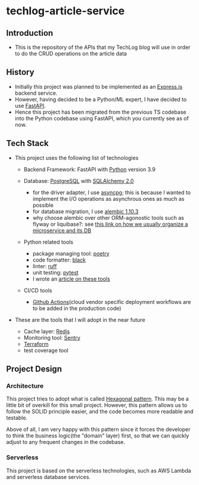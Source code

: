 # techlog-article-service

## Introduction
- This is the repository of the APIs that my TechLog blog will use in order to do the CRUD operations on the article data


## History
- Initially this project was planned to be implemented as an [Express.js](https://expressjs.com/) backend service.
- However, having decided to be a Python/ML expert, I have decided to use [FastAPI](https://fastapi.tiangolo.com/).
- Hence this project has been migrated from the previous TS codebase into the Python codebase using FastAPI, which you currently see as of now.


## Tech Stack
- This project uses the following list of technologies
  - Backend Framework: FastAPI with [Python](https://www.python.org/) version 3.9
  - Database: [PostgreSQL](https://www.postgresql.org/) with [SQLAlchemy 2.0](https://docs.sqlalchemy.org/en/20/)
    - for the driver adapter, I use [asyncpg]((https://docs.sqlalchemy.org/en/20/dialects/postgresql.html#module-sqlalchemy.dialects.postgresql.asyncpg)); this is because I wanted to implement the I/O operations as asynchrous ones as much as possible
    - for database migration, I use [alembic 1.10.3](https://alembic.sqlalchemy.org/en/latest/)
    - why choose alembic over other ORM-agonostic tools such as flyway or liquibase?: see [this link on how we usually organize a microservice and its DB](https://www.prisma.io/dataguide/managing-databases/microservices-vs-monoliths#how-do-microservices-affect-database-architecture)

  - Python related tools
    - package managing tool: [poetry](https://python-poetry.org/)
    - code formatter: [black](https://black.readthedocs.io/en/stable/)
    - linter: [ruff](https://beta.ruff.rs/docs/)
    - unit testing: [pytest](https://pytest.org/)
    - I wrote an [article on these tools](https://dev.to/uponthesky/python-how-to-begin-your-new-python-project-4607)

  - CI/CD tools
    - [Github Actions](https://docs.github.com/en/actions)(cloud vendor specific deployment workflows are to be added in the production code)

- These are the tools that I will adopt in the near future
  - Cache layer: [Redis](https://redis.io/)
  - Monitoring tool: [Sentry](https://sentry.io/welcome/)
  - [Terraform](https://www.terraform.io/)
  - test coverage tool


## Project Design

### Architecture
This project tries to adopt what is called [Hexagonal pattern](https://en.wikipedia.org/wiki/Hexagonal_architecture_(software)). This may be a little bit of overkill for this small project. However, this pattern allows us to follow the SOLID principle easier, and the code becomes more readable and testable.

Above of all, I am very happy with this pattern since it forces the developer to think the business logic(the "domain" layer) first, so that we can quickly adjust to any frequent changes in the codebase.

### Serverless
This project is based on the serverless technologies, such as AWS Lambda and serverless database services.
